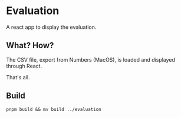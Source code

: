 # Evaluation

A react app to display the evaluation.

## What? How?

The CSV file, export from Numbers (MacOS), is loaded and displayed through React.

That's all.

## Build

```
pnpm build && mv build ../evaluation
```